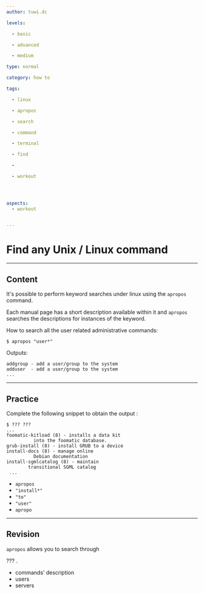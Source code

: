 ```yaml
---
author: tuwi.dc

levels:

  - basic

  - advanced

  - medium

type: normal

category: how to

tags:

  - linux

  - apropos

  - search

  - command

  - terminal

  - find

  - 

  - workout




aspects:
  - workout


---
```


# Find any Unix / Linux command

---
## Content

It's possible to perform keyword searches under linux using the `apropos` command.

Each manual page has a short description available within it and `apropos` searches the descriptions for instances of the keyword.

How to search all the user related administrative commands:
```
$ apropos "user*"
```
Outputs:
```
addgroup - add a user/group to the system
adduser  - add a user/group to the system
...
```

---
## Practice

Complete the following snippet to obtain the output :
```
$ ??? ???
...
foomatic-kitload (8) - installs a data kit
          into the foomatic database.
grub-install (8) - install GRUB to a device
install-docs (8) - manage online
          Debian documentation
install-sgmlcatalog (8) - maintain
        transitional SGML catalog
 ...
```

* `apropos`
* `"install*"`
* `"to"`
* `"user"`
* `apropo`

---
## Revision

`apropos`  allows you to search through

??? .


* commands’ description
* users
* servers

 
